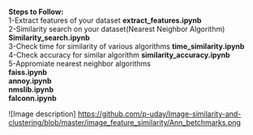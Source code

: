 **Steps to Follow:<br />**
1-Extract features of your dataset **extract_features.ipynb**<br />
2-Similarity search on your dataset(Nearest Neighbor Algorithm) **Similarity_search.ipynb**<br />
3-Check time for similarity of various algorithms **time_similarity.ipynb**<br />
4-Check accuracy for similar algorithm **similarity_accuracy.ipynb**<br />
5-Appromiate nearest neighbor algorithms<br />
**faiss.ipynb<br />
annoy.ipynb<br />
nmslib.ipynb<br />
falconn.ipynb<br />**

![Image description] https://github.com/p-uday/Image-similarity-and-clustering/blob/master/image_feature_similarity/Ann_betchmarks.png
